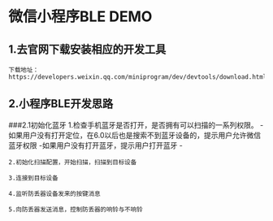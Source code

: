 # 微信小程序BLE DEMO

## 1.去官网下载安装相应的开发工具
    下载地址：https://developers.weixin.qq.com/miniprogram/dev/devtools/download.html

## 2.小程序BLE开发思路
###2.1初始化蓝牙
    1.检查手机蓝牙是否打开，是否拥有可以扫描的一系列权限。
        -如果用户没有打开定位，在6.0以后也是搜索不到蓝牙设备的，提示用户允许微信蓝牙权限
        -如果用户没有打开蓝牙，提示用户打开蓝牙
        -
    
    2.初始化扫描配置，开始扫描，扫描到目标设备

    3.连接到目标设备

    4.监听防丢器设备发来的按键消息

    5.向防丢器发送消息，控制防丢器的响铃与不响铃